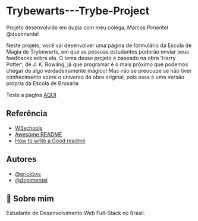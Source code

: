 # Trybewarts---Trybe-Project

Projeto desenvolvido em dupla com meu colega, Marcos Pimentel @dopimentel

Neste projeto, você vai desenvolver uma página de formulário da Escola de Magia de Trybewarts, em que as pessoas estudantes poderão enviar seus feedbacks sobre ela. O tema desse projeto é baseado na obra 'Harry Potter', de J. K. Rowling, já que programar é o mais próximo que podemos chegar de algo verdadeiramente mágico! Mas não se preocupe se não tiver conhecimento sobre o universo da obra original, pois essa é uma versão própria da Escola de Bruxaria


Teste a pagina [AQUI](https://erickbxs.github.io/Trybewarts---Trybe-Project-/)


## Referência

 - [W3schools](https://https://www.w3schools.com/)
 - [Awesome README](https://github.com/matiassingers/awesome-readme)
 - [How to write a Good readme](https://bulldogjob.com/news/449-how-to-write-a-good-readme-for-your-github-project)


## Autores

- [@erickbxs](https://www.github.com/erickbxs)
- [@dopimentel](https://www.github.com/dopimentel)

## 🚀 Sobre mim
Estudante de Desenvolvimento Web Full-Stack no Brasil.


